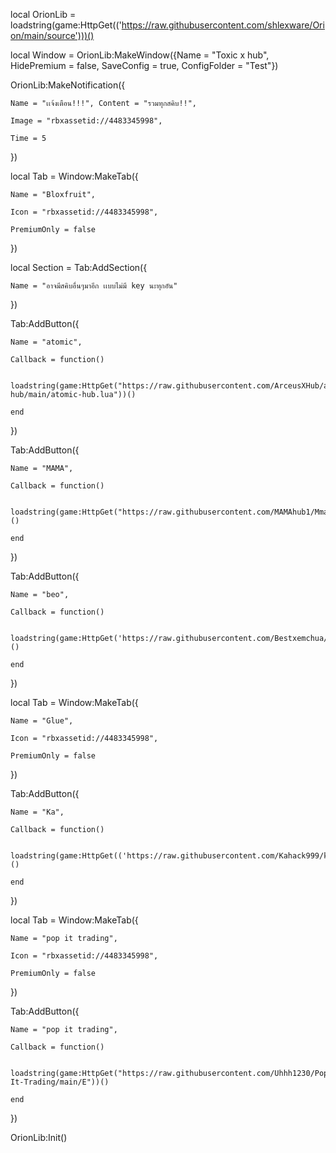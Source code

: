 local OrionLib = loadstring(game:HttpGet(('https://raw.githubusercontent.com/shlexware/Orion/main/source')))()

local Window = OrionLib:MakeWindow({Name = "Toxic x hub", HidePremium = false, SaveConfig = true, ConfigFolder = "Test"})

OrionLib:MakeNotification({

	Name = "เเจ้งเตือน!!!",	Content = "รวมทุกสคิบ!!",

	Image = "rbxassetid://4483345998",

	Time = 5

})

local Tab = Window:MakeTab({

	Name = "Bloxfruit",

	Icon = "rbxassetid://4483345998",

	PremiumOnly = false

})

local Section = Tab:AddSection({

	Name = "อาจมีสคิบอื่นๆมาอีก เเบบไม่มี key นะทุกอัน"

})

Tab:AddButton({

	Name = "atomic",

	Callback = function()

      		loadstring(game:HttpGet("https://raw.githubusercontent.com/ArceusXHub/atomic-hub/main/atomic-hub.lua"))()

  	end    

})

Tab:AddButton({

	Name = "MAMA",

	Callback = function()

      		loadstring(game:HttpGet("https://raw.githubusercontent.com/MAMAhub1/Mmahub/main/README.md"))()

  	end    

})

Tab:AddButton({

	Name = "beo",

	Callback = function()

      		loadstring(game:HttpGet('https://raw.githubusercontent.com/Bestxemchua/agagagaq/main/BeoHUB/BeoHUB.lua'))()

  	end    

})

local Tab = Window:MakeTab({

	Name = "Glue",

	Icon = "rbxassetid://4483345998",

	PremiumOnly = false

})

Tab:AddButton({

	Name = "Ka",

	Callback = function()

      		loadstring(game:HttpGet(('https://raw.githubusercontent.com/Kahack999/ka/main/Glue%20Piece%20Auto%20Farm.txt'),true))()

  	end    

})

local Tab = Window:MakeTab({

	Name = "pop it trading",

	Icon = "rbxassetid://4483345998",

	PremiumOnly = false

})

Tab:AddButton({

	Name = "pop it trading",

	Callback = function()

      		loadstring(game:HttpGet("https://raw.githubusercontent.com/Uhhh1230/Pop-It-Trading/main/E"))()

  	end    

})

OrionLib:Init()

